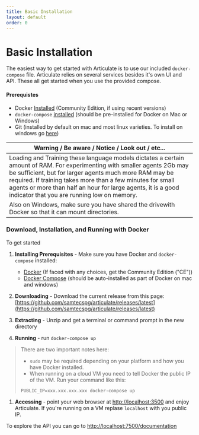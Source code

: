 ```yaml
---
title: Basic Installation
layout: default
order: 0
---
```


# Basic Installation

The easiest way to get started with Articulate is to use our included `docker-compose` file. Articulate relies on several services besides it's own UI and API. These all get started when you use the provided compose.

#### Prerequistes

* Docker [Installed](https://docs.docker.com/engine/installation/) (Community Edition, if using recent versions)
* `docker-compose` [installed](https://docs.docker.com/compose/install/) (should be pre-installed for Docker on Mac or Windows)
* Git (installed by default on mac and most linux varieties. To install on windows go [here](https://git-for-windows.github.io))

| Warning  /  Be aware  /  Notice  /  Look out  / etc... |
|--------------------------------------------------------|
| Loading and Training these language models dictates a certain amount of RAM. For experimenting with smaller agents 2Gb may be sufficient, but for larger agents much more RAM may be required. If training takes more than a few minutes for small agents or more than half an hour for large agents, it is a good indicator that you are running low on memory. |
| Also on Windows, make sure you have shared the drivewith Docker so that it can mount directories. |

### Download, Installation, and Running with Docker
To get started

1. **Installing Prerequisites** - Make sure you have Docker and `docker-compose` installed:

   * [Docker](https://docs.docker.com/engine/installation/) (If faced with any choices, get the Community Edition ("CE"))
   * [Docker Compose](https://docs.docker.com/compose/install/) (should be auto-installed as part of Docker on mac and windows)

2. **Downloading** - Download the current release from this page: [https://github.com/samtecspg/articulate/releases/latest](https://github.com/samtecspg/articulate/releases/latest)

1. **Extracting** - Unzip and get a terminal or command prompt in the new  directory

1. **Running** - run `docker-compose up`

> There are two important notes here:
> - `sudo` may be required depending on your platform and how you have Docker installed.
> - When running on a cloud VM you need to tell Docker the public IP of the VM. Run your command like this:
> 
> `PUBLIC_IP=xxx.xxx.xxx.xxx docker-compose up`

1. **Accessing** - point your web browser at [http://localhost:3500](http://localhost:3500) and enjoy Articulate. If you're running on a VM replase `localhost` with you public IP.

To explore the API you can go to [http://localhost:7500/documentation](http://localhost:7500/documentation)
